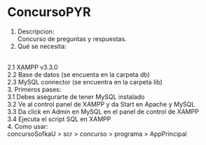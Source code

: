# ConcursoPYR
1. Descripcion:<br/>
Concurso de preguntas y respuestas.
2. Qué se necesita:
<br/>
2.1 XAMPP v3.3.0 
<br/>
2.2 Base de datos (se encuenta en la carpeta db)
<br/>
2.3 MySQL connector (se encuentra en la carpeta lib)
<br/>
3. Primeros pases:
<br/>
3.1 Debes asegurarte de tener MySQL instalado
<br/>
3.2 Ve al control panel de XAMPP y da Start en Apache y MySQL
<br/>
3.3 Da click en Admin en MySQL en el panel de control de XAMPP
<br/>
3.4 Ejecuta el script SQL en XAMPP
<br/>
4. Como usar:
<br/>
concursoSofkaU > scr > concurso > programa > AppPrincipal
